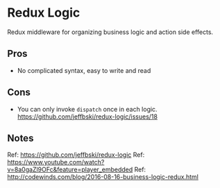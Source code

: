 # Redux Logic

Redux middleware for organizing business logic and action side effects.


## Pros

- No complicated syntax, easy to write and read


## Cons

- You can only invoke `dispatch` once in each logic. https://github.com/jeffbski/redux-logic/issues/18


## Notes



Ref: https://github.com/jeffbski/redux-logic
Ref: https://www.youtube.com/watch?v=8a0gaZl9OFc&feature=player_embedded
Ref: http://codewinds.com/blog/2016-08-16-business-logic-redux.html

